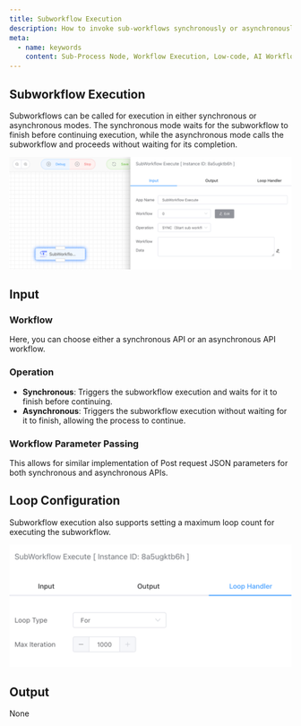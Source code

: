 ```yaml
---
title: Subworkflow Execution
description: How to invoke sub-workflows synchronously or asynchronously and configure loop iterations.
meta:
  - name: keywords
    content: Sub-Process Node, Workflow Execution, Low-code, AI Workflow, Process Engine
---
```


## Subworkflow Execution

Subworkflows can be called for execution in either synchronous or asynchronous modes. The synchronous mode waits for the subworkflow to finish before continuing execution, while the asynchronous mode calls the subworkflow and proceeds without waiting for its completion.

<img src="./img/sub_workflow.png" alt="image-20241007194054101" style="zoom:50%;" />



## Input

### Workflow

Here, you can choose either a synchronous API or an asynchronous API workflow.



### Operation

- **Synchronous**: Triggers the subworkflow execution and waits for it to finish before continuing.
- **Asynchronous**: Triggers the subworkflow execution without waiting for it to finish, allowing the process to continue.



### Workflow Parameter Passing

This allows for similar implementation of Post request JSON parameters for both synchronous and asynchronous APIs.



## Loop Configuration

Subworkflow execution also supports setting a maximum loop count for executing the subworkflow.

<img src="./img/sub_workflow_loop_setting.png" alt="image-20241007194136351" style="zoom:50%;" />



## Output

None

